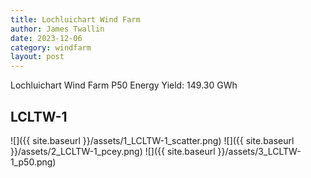 ```yaml
---
title: Lochluichart Wind Farm
author: James Twallin
date: 2023-12-06
category: windfarm
layout: post
---
```

Lochluichart Wind Farm P50 Energy Yield: 149.30 GWh

LCLTW-1
-------------
![]({{ site.baseurl }}/assets/1_LCLTW-1_scatter.png)
![]({{ site.baseurl }}/assets/2_LCLTW-1_pcey.png)
![]({{ site.baseurl }}/assets/3_LCLTW-1_p50.png)

